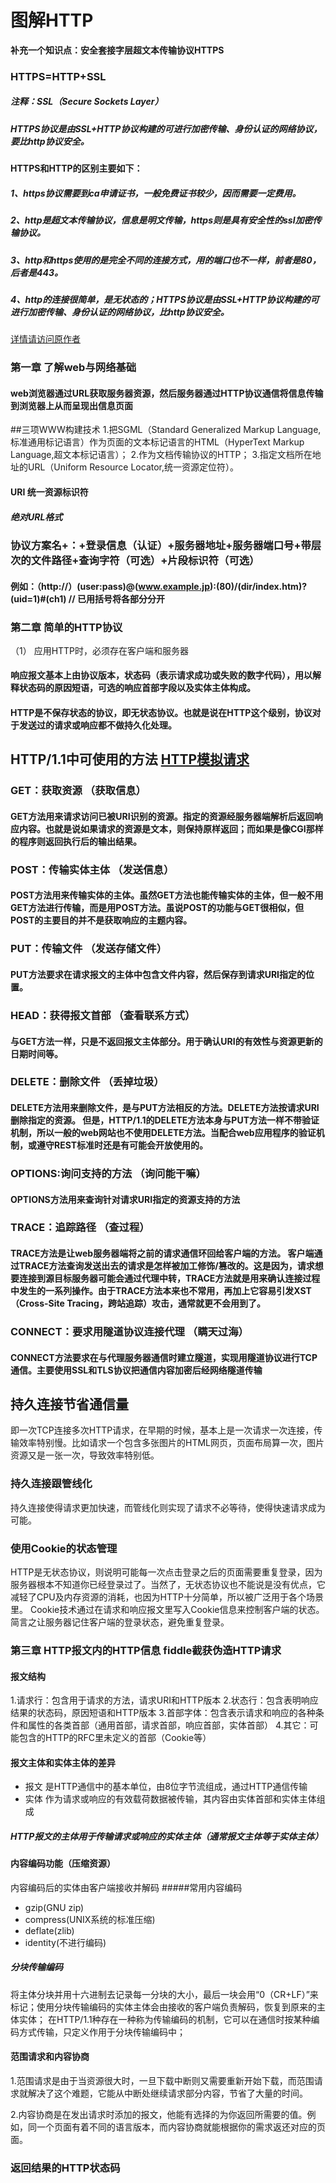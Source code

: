 # 图解HTTP

**补充一个知识点：安全套接字层超文本传输协议HTTPS**
### HTTPS=HTTP+SSL
##### 注释：SSL（Secure Sockets Layer）
##### HTTPS协议是由SSL+HTTP协议构建的可进行加密传输、身份认证的网络协议，要比http协议安全。
#### HTTPS和HTTP的区别主要如下：

##### 1、https协议需要到ca申请证书，一般免费证书较少，因而需要一定费用。

##### 2、http是超文本传输协议，信息是明文传输，https则是具有安全性的ssl加密传输协议。

##### 3、http和https使用的是完全不同的连接方式，用的端口也不一样，前者是80，后者是443。

##### 4、http的连接很简单，是无状态的；HTTPS协议是由SSL+HTTP协议构建的可进行加密传输、身份认证的网络协议，比http协议安全。
[详情请访问原作者](https://www.cnblogs.com/sueyyyy/p/12012570.html)

### 第一章  了解web与网络基础

#### web浏览器通过URL获取服务器资源，然后服务器通过HTTP协议通信将信息传输到浏览器上从而呈现出信息页面
##三项WWW构建技术
1.把SGML（Standard Generalized Markup Language,标准通用标记语言）作为页面的文本标记语言的HTML（HyperText Markup Language,超文本标记语言）；
2.作为文档传输协议的HTTP；
3.指定文档所在地址的URL（Uniform Resource Locator,统一资源定位符）。

#### URI 统一资源标识符
##### 绝对URL格式
 ### 协议方案名+：+登录信息（认证）+服务器地址+服务器端口号+带层次的文件路径+查询字符（可选）+片段标识符（可选）   
####             例如：（http://）(user:pass)@(www.example.jp):(80)/(dir/index.htm)?(uid=1)#(ch1)  // 已用括号将各部分分开

### 第二章 简单的HTTP协议

（1） 应用HTTP时，必须存在客户端和服务器
#### 响应报文基本上由协议版本，状态码（表示请求成功或失败的数字代码），用以解释状态码的原因短语，可选的响应首部字段以及实体主体构成。
#### HTTP是不保存状态的协议，即无状态协议。也就是说在HTTP这个级别，协议对于发送过的请求或响应都不做持久化处理。

## HTTP/1.1中可使用的方法 [HTTP模拟请求](https://www.sojson.com/httpRequest/)
### GET：获取资源  （获取信息）
#### GET方法用来请求访问已被URI识别的资源。指定的资源经服务器端解析后返回响应内容。也就是说如果请求的资源是文本，则保持原样返回；而如果是像CGI那样的程序则返回执行后的输出结果。
### POST：传输实体主体  （发送信息）
#### POST方法用来传输实体的主体。虽然GET方法也能传输实体的主体，但一般不用GET方法进行传输，而是用POST方法。虽说POST的功能与GET很相似，但POST的主要目的并不是获取响应的主题内容。
### PUT：传输文件      （发送存储文件）
#### PUT方法要求在请求报文的主体中包含文件内容，然后保存到请求URI指定的位置。
### HEAD：获得报文首部   （查看联系方式）
#### 与GET方法一样，只是不返回报文主体部分。用于确认URI的有效性与资源更新的日期时间等。
### DELETE：删除文件    （丢掉垃圾）
#### DELETE方法用来删除文件，是与PUT方法相反的方法。DELETE方法按请求URI删除指定的资源。         但是，HTTP/1.1的DELETE方法本身与PUT方法一样不带验证机制，所以一般的web网站也不使用DELETE方法。当配合web应用程序的验证机制，或遵守REST标准时还是有可能会开放使用的。
### OPTIONS:询问支持的方法   （询问能干嘛）
#### OPTIONS方法用来查询针对请求URI指定的资源支持的方法
### TRACE：追踪路径    （查过程）
#### TRACE方法是让web服务器端将之前的请求通信环回给客户端的方法。  客户端通过TRACE方法查询发送出去的请求是怎样被加工修饰/篡改的。这是因为，请求想要连接到源目标服务器可能会通过代理中转，TRACE方法就是用来确认连接过程中发生的一系列操作。由于TRACE方法本来也不常用，再加上它容易引发XST（Cross-Site Tracing，跨站追踪）攻击，通常就更不会用到了。
### CONNECT：要求用隧道协议连接代理  （瞒天过海）
#### CONNECT方法要求在与代理服务器通信时建立隧道，实现用隧道协议进行TCP通信。主要使用SSL和TLS协议把通信内容加密后经网络隧道传输
## 持久连接节省通信量 
即一次TCP连接多次HTTP请求，在早期的时候，基本上是一次请求一次连接，传输效率特别慢。比如请求一个包含多张图片的HTML网页，页面布局算一次，图片资源又是一张一次，导致效率特别低。
### 持久连接跟管线化
持久连接使得请求更加快速，而管线化则实现了请求不必等待，使得快速请求成为可能。
### 使用Cookie的状态管理
HTTP是无状态协议，则说明可能每一次点击登录之后的页面需要重复登录，因为服务器根本不知道你已经登录过了。当然了，无状态协议也不能说是没有优点，它减轻了CPU及内存资源的消耗，也因为HTTP十分简单，所以被广泛用于各个场景里。
Cookie技术通过在请求和响应报文里写入Cookie信息来控制客户端的状态。简言之让服务器记住客户端的登录状态，避免重复登录。
### 第三章 HTTP报文内的HTTP信息  fiddle截获伪造HTTP请求
#### 报文结构
1.请求行：包含用于请求的方法，请求URI和HTTP版本
2.状态行：包含表明响应结果的状态码，原因短语和HTTP版本
3.首部字体：包含表示请求和响应的各种条件和属性的各类首部（通用首部，请求首部，响应首部，实体首部）
4.其它：可能包含的HTTP的RFC里未定义的首部（Cookie等）
#### 报文主体和实体主体的差异
* 报文  是HTTP通信中的基本单位，由8位字节流组成，通过HTTP通信传输
* 实体  作为请求或响应的有效载荷数据被传输，其内容由实体首部和实体主体组成
 ##### HTTP报文的主体用于传输请求或响应的实体主体（通常报文主体等于实体主体）
 #### 内容编码功能（压缩资源）
 内容编码后的实体由客户端接收并解码 
 #####常用内容编码
 * gzip(GNU zip)
 * compress(UNIX系统的标准压缩)
 * deflate(zlib)
 * identity(不进行编码)
 ##### 分块传输编码
 将主体分块并用十六进制去记录每一分块的大小，最后一块会用“0（CR+LF）”来标记；使用分块传输编码的实体主体会由接收的客户端负责解码，恢复到原来的主体实体；
 在HTTP/1.1种存在一种称为传输编码的机制，它可以在通信时按某种编码方式传输，只定义作用于分块传输编码中；
 #### 范围请求和内容协商
 1.范围请求是由于当资源很大时，一旦下载中断则又需要重新开始下载，而范围请求就解决了这个难题，它能从中断处继续请求部分内容，节省了大量的时间。
 
 2.内容协商是在发出请求时添加的报文，他能有选择的为你返回所需要的值。例如，同一个页面有着不同的语言版本，而内容协商就能根据你的需求返还对应的页面。
 ### 返回结果的HTTP状态码
 
